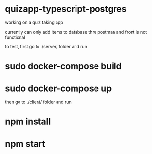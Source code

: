 # quizapp-typescript-postgres

working on a quiz taking app 

currently can only add items to database thru postman and front is not functional

to test, first go to ./server/ folder and run

# sudo docker-compose build
# sudo docker-compose up

then go to ./client/ folder and run

# npm install
# npm start
